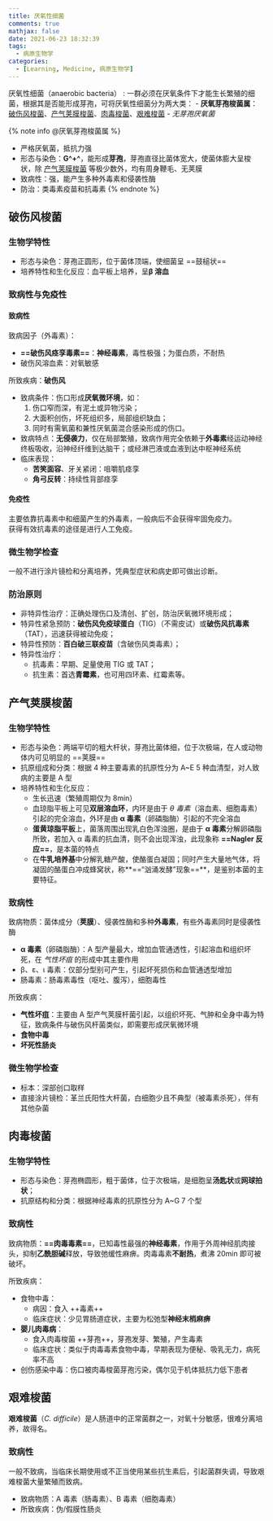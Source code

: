 ```yaml
---
title: 厌氧性细菌
comments: true
mathjax: false
date: 2021-06-23 18:32:39
tags:
  - 病原生物学
categories:
  - [Learning, Medicine, 病原生物学]
---
```


厌氧性细菌（anaerobic bacteria）
: 一群必须在厌氧条件下才能生长繁殖的细菌，根据其是否能形成芽孢，可将厌氧性细菌分为两大类：
    - **厌氧芽孢梭菌属**：[破伤风梭菌](#破伤风梭菌)、[产气荚膜梭菌](#产气荚膜梭菌)、[肉毒梭菌](#肉毒梭菌)、[艰难梭菌](#艰难梭菌)
    - *无芽孢厌氧菌*

<!-- more -->

{% note info @厌氧芽孢梭菌属 %}
- 严格厌氧菌，抵抗力强
- 形态与染色：**G^+^**，能形成**芽孢**，芽孢直径比菌体宽大，使菌体膨大呈梭状，除 [产气荚膜梭菌](#产气荚膜梭菌) 等极少数外，均有周身鞭毛、无荚膜
- 致病性：强，能产生多种外毒素和侵袭性酶
- 防治：类毒素疫苗和抗毒素
{% endnote %}

## 破伤风梭菌

### 生物学特性

- 形态与染色：芽孢正圆形，位于菌体顶端，使细菌呈 ==鼓槌状==
- 培养特性和生化反应：血平板上培养，呈**β 溶血**

### 致病性与免疫性

#### 致病性

致病因子（外毒素）：
- **==破伤风痉孪毒素==**：**神经毒素**，毒性极强；为蛋白质，不耐热
- 破伤风溶血素：对氧敏感

所致疾病：**破伤风**
- 致病条件：伤口形成**厌氧微环境**，如：
    1. 伤口窄而深，有泥土或异物污染；
    2. 大面积创伤，坏死组织多，局部组织缺血；
    3. 同时有需氧菌和兼性厌氧菌混合感染形成的伤口。
- 致病特点：**无侵袭力**，仅在局部繁殖，致病作用完全依赖于**外毒素**经运动神经终板吸收，沿神经纤维到达脑干；或经淋巴液或血液到达中枢神经系统
- 临床表现：
    - **苦笑面容**、牙关紧闭：咀嚼肌痉孪
    - **角弓反转**：持续性背部痉孪

#### 免疫性

主要依靠抗毒素中和细菌产生的外毒素，一般病后不会获得牢固免疫力。<br/>
获得有效抗毒素的途径是进行人工免疫。

### 微生物学检查

一般不进行涂片镜检和分离培养，凭典型症状和病史即可做出诊断。

### 防治原则

- 非特异性治疗：正确处理伤口及清创、扩创，防治厌氧微环境形成；
- 特异性紧急预防：**破伤风免疫球蛋白**（TIG）（不需皮试）或**破伤风抗毒素**（TAT），迅速获得被动免疫；
- 特异性预防：**百白破三联疫苗**（含破伤风类毒素）；
- 特异性治疗：
    - 抗毒素：早期、足量使用 TIG 或 TAT；
    - 抗生素：首选**青霉素**，也可用四环素、红霉素等。

## 产气荚膜梭菌

### 生物学特性

- 形态与染色：两端平切的粗大杆状，芽孢比菌体细，位于次极端，在人或动物体内可见明显的 ==荚膜==
- 抗原组成和分类：根据 4 种主要毒素的抗原性分为 A\~E 5 种血清型，对人致病的主要是 A 型
- 培养特性和生化反应：
    - 生长迅速（繁殖周期仅为 8min）
    - 血琼脂平板上可见**双层溶血环**，内环是由于 *θ 毒素*（溶血素、细胞毒素）引起的完全溶血，外环是由 **α 毒素**（卵磷脂酶）引起的不完全溶血
    - **蛋黄琼脂平板**上，菌落周围出现乳白色浑浊圈，是由于 **α 毒素**分解卵磷脂所致，若加入 α 毒素的抗血清，则不会出现浑浊，此现象称 **==Nagler 反应==**，是本菌的特点
    - 在**牛乳培养基**中分解乳糖产酸，使酪蛋白凝固；同时产生大量地气体，将凝固的酪蛋白冲成蜂窝状，称**==“汹涌发酵”现象==**，是鉴别本菌的主要特征。

### 致病性

致病物质：菌体成分（**荚膜**）、侵袭性酶和多种**外毒素**，有些外毒素同时是侵袭性酶
- **α 毒素**（卵磷脂酶）：A 型产量最大，增加血管通透性，引起溶血和组织坏死，在 *气性坏疽* 的形成中其主要作用
- β、ε、ι 毒素：仅部分型别可产生，引起坏死损伤和血管通透型增加
- 肠毒素：肠毒素毒性（呕吐、腹泻），细胞毒性

所致疾病：
- **气性坏疽**：主要由 A 型产气荚膜杆菌引起，以组织坏死、气肿和全身中毒为特征，致病条件与破伤风杆菌类似，即需要形成厌氧微环境
- **食物中毒**
- **坏死性肠炎**

### 微生物学检查

- 标本：深部创口取样
- 直接涂片镜检：革兰氏阳性大杆菌，白细胞少且不典型（被毒素杀死），伴有其他杂菌

## 肉毒梭菌

### 生物学特性

- 形态与染色：芽孢椭圆形，粗于菌体，位于次极端，是细胞呈**汤匙状**或**网球拍状**；
- 抗原结构和分类：根据神经毒素的抗原性分为 A\~G 7 个型

### 致病性

致病物质：**==肉毒毒素==**，已知毒性最强的**神经毒素**，作用于外周神经肌肉接头，抑制**乙酰胆碱**释放，导致弛缓性麻痹。肉毒毒素**不耐热**，煮沸 20min 即可被破坏。

所致疾病：
- 食物中毒：
    - 病因：食入 ++毒素++
    - 临床症状：少见胃肠道症状，主要为松弛型**神经末梢麻痹**
- **婴儿肉毒病**：
    - 食入肉毒梭菌 ++芽孢++，芽孢发芽、繁殖，产生毒素
    - 临床症状：类似于肉毒毒素食物中毒，早期表现为便秘、吸乳无力，病死率不高
- 创伤感染中毒：伤口被肉毒梭菌芽孢污染，偶尔见于机体抵抗力低下患者

## 艰难梭菌

**艰难梭菌**（*C. difficile*）是人肠道中的正常菌群之一，对氧十分敏感，很难分离培养，故得名。

### 致病性

一般不致病，当临床长期使用或不正当使用某些抗生素后，引起菌群失调，导致艰难梭菌大量繁殖而致病。

- 致病物质：A 毒素（肠毒素）、B 毒素（细胞毒素）
- 所致疾病：伪/假膜性肠炎

